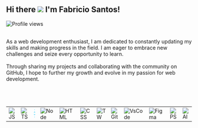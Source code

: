 <h2 align="left">Hi there <img src="https://raw.githubusercontent.com/kaueMarques/kaueMarques/master/hi.gif" height="25px"> I'm Fabricio Santos!</h2>

<div align="left">
<img src="https://komarev.com/ghpvc/?username=fgsantoz&color=blue" alt="Profile views" height="18" />
</div>

<br>

<div align="left">
<p>As a web development enthusiast, I am dedicated to constantly updating my skills and making progress in the field. I am eager to embrace new challenges and seize every opportunity to learn.
<br>
<br>
Through sharing my projects and collaborating with the community on GitHub, I hope to further my growth and evolve in my passion for web development.</p>
</div>

<br>
<br>

<div align="center">
<table style="border: none; padding: 5px 0;">
  <tr>
    <td style="border: none;"><img src="https://cdn.jsdelivr.net/gh/devicons/devicon/icons/javascript/javascript-plain.svg" alt="JS" height="25"></td>
    <td style="border: none;"><img src="https://cdn.jsdelivr.net/gh/devicons/devicon/icons/typescript/typescript-plain.svg" alt="TS" height="25"></td>
    <td style="border: none;"><img src="https://raw.githubusercontent.com/devicons/devicon/master/icons/react/react-original.svg" alt="React" height="25"></td>
    <td style="border: none;"><img src="https://cdn.jsdelivr.net/gh/devicons/devicon/icons/nodejs/nodejs-original.svg" alt="Node" height="25"></td>
    <td style="border: none;"><img src="https://cdn.jsdelivr.net/gh/devicons/devicon/icons/html5/html5-plain.svg" alt="HTML" height="25"></td>
    <td style="border: none;"><img src="https://cdn.jsdelivr.net/gh/devicons/devicon/icons/css3/css3-plain.svg" alt="CSS" height="25"></td>
    <td style="border: none;"><img src="https://cdn.jsdelivr.net/gh/devicons/devicon/icons/tailwindcss/tailwindcss-plain.svg" alt="TW" height="25"></td>
    <td style="border: none;"><img src="https://cdn.jsdelivr.net/gh/devicons/devicon/icons/git/git-original.svg" alt="Git" height="25"></td>
    <td style="border: none;"><img src="https://cdn.jsdelivr.net/gh/devicons/devicon/icons/vscode/vscode-original.svg" alt="VsCode" height="25"></td>
    <td style="border: none;"><img src="https://cdn.jsdelivr.net/gh/devicons/devicon/icons/figma/figma-original.svg" alt="Figma" height="25"></td>
    <td style="border: none;"><img src="https://cdn.jsdelivr.net/gh/devicons/devicon/icons/photoshop/photoshop-plain.svg" alt="PS" height="25"></td>
    <td style="border: none;"><img src="https://cdn.jsdelivr.net/gh/devicons/devicon/icons/illustrator/illustrator-plain.svg" alt="AI" height="25"></td>
  </tr>
</table>
</div>




<!--

<h3>Things I code with</h3>

- 🔭 I’m currently working on ...
- 🌱 I’m currently learning ...
- 👯 I’m looking to collaborate on ...
- 🤔 I’m looking for help with ...
- 💬 Ask me about ...
- 📫 How to reach me: ...
- 😄 Pronouns: ...
- ⚡ Fun fact: ...

-->
 
